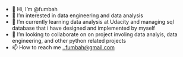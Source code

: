 - 👋 Hi, I’m @fumbah
- 👀 I’m interested in data engineering and data analysis
- 🌱 I’m currently learning data analysis at Udacity and managing sql database that i have designed and implemented by myself
- 💞️ I’m looking to collaborate on on project involing data analyis, data engineering, and other python related projects
- 📫 How to reach me ..fumbah@gmail.com

<!---
fumbah/fumbah is a ✨ special ✨ repository because its `README.md` (this file) appears on your GitHub profile.
You can click the Preview link to take a look at your changes.
--->
